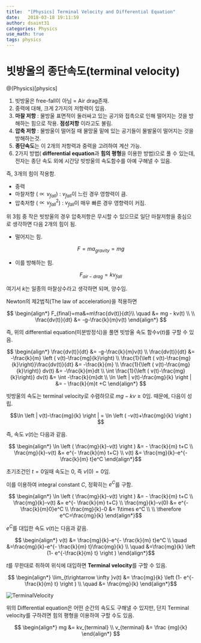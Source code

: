 ```yaml
---
title:  "[Physics] Terminal Velocity and Differential Equation"
date:   2018-03-18 19:11:59
author: dsaint31
categories: Physics
use_math: true
tags: physics
---
```


# 빗방울의 종단속도(terminal velocity)
@(Physics)[physics]

1. 빗방울은 free-fall이 아님 = Air drag존재.
2. 중력에 대해, 크게 2가지의 저항력이 있음.
3. **마찰 저항** : 물방울 표면적이 둘러싸고 있는 공기와 접촉으로 인해 떨어지는 것을 방해하는 힘으로 작용. **점성저항** 이라고도 불림.
4. **압축 저항** : 물방울이 떨어질 때 물망울 밑에 있는 공기들이 물발울이 떨어지는 것을 방해하는것.
5. **종단속도**는 이 2개의 저항력과 중력을 고려하여 계산 가능.
6. 2가지 방법( **differential equation**과 **힘의 평형**을 이용한 방법)으로 풀 수 있는데, 전자는 종단 속도 외에 시간당 빗방울의 속도함수를 아예 구해낼 수 있음.

즉, 3개의 힘이 작용함.

* 중력
* 마찰저항 ($\propto v_{fall}$) : $v_{fall}$이 느린 경우 영향력이 큼.
* 압축저항 ($\propto v_{fall}^2$) : $v_{fall}$이 매우 빠른 경우 영향력이 커짐. 

위 3힘 중 작은 빗방울의 경우 압축저항은 무시할 수 있으므로 일단 마찰저항을 중심으로 생각하면 다음 2개의 힘이 됨.

* 떨어지는 힘.

$$ 
F = ma_{gravity} =mg
$$

* 이를 방해하는 힘.

$$
F_{air-drag}=kv_{fall}
$$

여기서 $k$는 일종의 마찰상수라고 생각하면 되며, 양수임.

Newton의 제2법칙(The law of acceleration)을 적용하면

$$
\begin{align*} 
F_{final}=ma&=m\frac{dv(t)}{dt}\\
\quad &= mg - kv(t) \\
\\
\frac{dv(t)}{dt} &= -g-\frac{k}{m}v(t)
\end{align*}
$$

즉, 위의 differential equation(미분방정식)을 풀면 빗방울 속도 함수$v(t)$를 구할 수 있음.

$$
\begin{align*} 
\frac{dv(t)}{dt} &= -g-\frac{k}{m}v(t) \\
\frac{dv(t)}{dt} &= -\frac{k}{m} \left ( v(t)-\frac{mg}{k}\right) \\
\frac{1}{\left ( v(t)-\frac{mg}{k}\right)}\frac{dv(t)}{dt} &= -\frac{k}{m} \\
\frac{1}{\left ( v(t)-\frac{mg}{k}\right)} dv(t) &= -\frac{k}{m}dt \\
\int \frac{1}{\left ( v(t)-\frac{mg}{k}\right)} dv(t) &= \int -\frac{k}{m}dt \\
\ln \left | v(t)-\frac{mg}{k} \right | &= - \frac{k}{m}t +C
\end{align*}
$$

빗방울의 속도는 terminal velocity로 수렴하므로 $mg-kv \ge 0$임. 때문에, 다음이 성립.

$$\ln \left | v(t)-\frac{mg}{k} \right | = \ln \left ( -v(t)+\frac{mg}{k} \right ) $$

즉, 속도 $v(t)$는 다음과 같음.

$$
\begin{align*} 
\ln \left ( \frac{mg}{k}-v(t) \right ) &= - \frac{k}{m} t+C \\
\frac{mg}{k}-v(t)  &= e^{- \frac{k}{m} t+C} \\
v(t) &= \frac{mg}{k}-e^{- \frac{k}{m} t}e^C
\end{align*}$$

초기조건인 $t=0$일때 속도는 0, 즉 $v(0)=0$임.

이를 이용하여 integral constant $C$, 정확히는 $e^C$를 구함.

$$
\begin{align*} 
\ln \left ( \frac{mg}{k}-v(t) \right ) &= - \frac{k}{m} t+C \\
\frac{mg}{k}-v(t) &= e^{- \frac{k}{m} t+C} \\
\frac{mg}{k}-v(0) &= e^{- \frac{k}{m}0}e^C \\
\frac{mg}{k}-0 &= 1\times e^C \\
\\
\therefore e^C=\frac{mg}{k}
\end{align*}$$

$e^C$를 대입한 속도 $v(t)$는 다음과 같음.

$$
\begin{align*} 
v(t) &= \frac{mg}{k}-e^{- \frac{k}{m} t}e^C \\
\quad &=\frac{mg}{k}-e^{- \frac{k}{m} t}\frac{mg}{k} \\
\quad &=\frac{mg}{k} \left (1- e^{-\frac{k}{m} t} \right ) 
\end{align*}$$

$t$를 무한대로 취하여 위식에 대입하면 **Terminal velocity**를 구할 수 있음.

$$
\begin{align*} 
\lim_{t\rightarrow \infty }v(t) &= \frac{mg}{k} \left (1- e^{-\frac{k}{m} t} \right ) \\
\quad &= \frac{mg}{k}
\end{align*}$$

![TerminalVelocity](https://docs.google.com/drawings/d/e/2PACX-1vQZwrcJMQTyDuOfBK0DEnbBotYnWVGaJr5i01HwCOvYOm8ucrD4x58IFUHnTbqmLX9tXLHkY_f0sUlZ/pub?w=862&h=349)

위의 Differential equation은 어떤 순간의 속도도 구해낼 수 있지만, 단지 Terminal velocity를 구하려면 힘의 평형을 이용하여 구할 수도 있음.

$$
\begin{align*} 
mg &= kv_{terminal} \\
v_{terminal} &= \frac {mg}{k}
\end{align*}
$$
